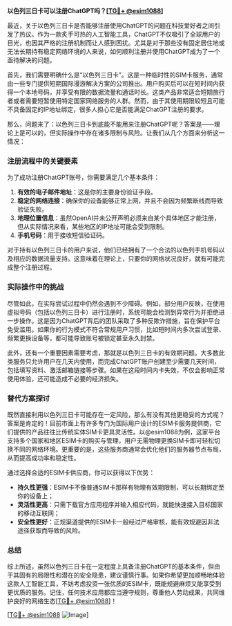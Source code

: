 **以色列三日卡可以注册ChatGPT吗？[[TG💪+ @esim1088](https://t.me/s/esim1088)]**

最近，关于以色列三日卡是否能够注册使用ChatGPT的问题在科技爱好者之间引发了热议。作为一款炙手可热的人工智能工具，ChatGPT不仅吸引了全球用户的目光，也因其严格的注册机制而让人感到困扰。尤其是对于那些没有固定居住地或无法长期持有稳定网络环境的人来说，如何顺利注册并使用ChatGPT成为了一个亟待解决的问题。

首先，我们需要明确什么是“以色列三日卡”。这是一种临时性的SIM卡服务，通常由一些专门提供短期国际漫游解决方案的公司推出。用户购买后可以在短时间内获得一个本地号码，并享受有限的数据流量和通话时长。这类产品非常适合短期旅行者或者需要短暂使用特定国家网络服务的人群。然而，由于其使用期限较短且可能不具备固定的IP地址绑定，很多人担心它是否能满足ChatGPT注册的要求。

那么，问题来了：以色列三日卡到底能不能用来注册ChatGPT呢？答案是——理论上是可以的，但实际操作中存在诸多限制与风险。让我们从几个方面来分析这一情况：

### 注册流程中的关键要素

为了成功注册ChatGPT账号，你需要满足几个基本条件：
1. **有效的电子邮件地址**：这是你的主要身份验证手段。
2. **稳定的网络连接**：确保你的设备能够正常上网，并且不会因为频繁断线而导致验证失败。
3. **地理位置信息**：虽然OpenAI并未公开声明必须来自某个具体地区才能注册，但从实际情况来看，某些地区的IP地址可能会受到限制。
4. **手机号码**：用于接收短信验证码。

对于持有以色列三日卡的用户来说，他们已经拥有了一个合法的以色列手机号码以及相应的数据流量支持。这意味着在理论上，只要你的网络状况良好，就有可能完成整个注册过程。

### 实际操作中的挑战

尽管如此，在实际尝试过程中仍然会遇到不少障碍。例如，部分用户反映，在使用虚拟号码（包括以色列三日卡）进行注册时，系统可能会检测到异常行为并拒绝进一步操作。这是因为ChatGPT背后的团队采取了多种反欺诈措施，旨在保护平台免受滥用。如果你的行为模式不符合常规用户习惯，比如短时间内多次尝试登录、频繁更换设备等，都可能导致账号被锁定甚至永久封禁。

此外，还有一个重要因素需要考虑，那就是以色列三日卡的有效期问题。大多数此类服务只允许用户在几天内使用，而完成ChatGPT账户创建至少需要几天时间，包括填写资料、激活邮箱链接等步骤。如果在这段时间内卡失效，不仅会影响正常使用体验，还可能造成不必要的经济损失。

### 替代方案探讨

既然直接利用以色列三日卡可能存在一定风险，那么有没有其他更稳妥的方式呢？答案是肯定的！目前市面上有许多专门为国际用户设计的ESIM卡服务提供商，它们提供的产品往往比传统实体SIM卡更具灵活性。以@esim1088为例，这家平台支持多个国家和地区ESIM卡的购买与管理，用户无需物理更换SIM卡即可轻松切换不同的网络环境。更重要的是，这些服务商通常会优化他们的服务器节点布局，从而提高成功率和稳定性。

通过选择合适的ESIM卡供应商，你可以获得以下优势：
- **持久性更强**：ESIM卡不像普通SIM卡那样有物理有效期限制，可以长期绑定至你的设备上；
- **灵活性更高**：只需下载官方应用程序并输入相应代码，就能快速接入目标国家的移动互联网；
- **安全性更好**：正规渠道提供的ESIM卡一般经过严格审核，能有效规避因非法途径获取而导致的风险。

### 总结

综上所述，虽然以色列三日卡在一定程度上具备注册ChatGPT的基本条件，但由于其固有的局限性和潜在的安全隐患，建议谨慎行事。如果你希望更加顺畅地体验这款人工智能工具，不妨考虑投资一张优质的ESIM卡，既能规避麻烦又能享受到更优质的服务。记住，任何技术应用都应当遵守规则，尊重他人劳动成果，共同维护良好的网络生态[[TG💪+ @esim1088](https://t.me/s/esim1088)]！

[[TG💪+ @esim1088](https://t.me/s/esim1088) ![Image](https://i.postimg.cc/4NQfJmqS/Snipaste-2025-05-13-00-14-12.png)]